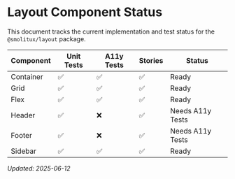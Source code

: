 # Layout Component Status

This document tracks the current implementation and test status for the `@smolitux/layout` package.

| Component | Unit Tests | A11y Tests | Stories | Status |
|-----------|-----------|-----------|---------|-------|
| Container | ✅ | ✅ | ✅ | Ready |
| Grid | ✅ | ✅ | ✅ | Ready |
| Flex | ✅ | ✅ | ✅ | Ready |
| Header | ✅ | ❌ | ✅ | Needs A11y Tests |
| Footer | ✅ | ❌ | ✅ | Needs A11y Tests |
| Sidebar | ✅ | ✅ | ✅ | Ready |

*Updated: 2025-06-12*
